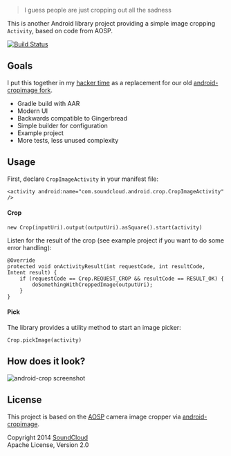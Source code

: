 > I guess people are just cropping out all the sadness

This is another Android library project providing a simple image cropping `Activity`, based on code from AOSP.

[![Build Status](https://travis-ci.org/jdamcd/android-crop.png)](https://travis-ci.org/jdamcd/android-crop)

## Goals

I put this together in my [hacker time](http://backstage.soundcloud.com/2011/12/stop-hacker-time/) as a replacement for our old [android-cropimage fork](https://github.com/soundcloud/android-cropimage).

* Gradle build with AAR
* Modern UI
* Backwards compatible to Gingerbread
* Simple builder for configuration
* Example project
* More tests, less unused complexity

## Usage

First, declare `CropImageActivity` in your manifest file:

`<activity android:name="com.soundcloud.android.crop.CropImageActivity" />`

#### Crop

`new Crop(inputUri).output(outputUri).asSquare().start(activity)`

Listen for the result of the crop (see example project if you want to do some error handling):

    @Override
    protected void onActivityResult(int requestCode, int resultCode, Intent result) {
        if (requestCode == Crop.REQUEST_CROP && resultCode == RESULT_OK) {
            doSomethingWithCroppedImage(outputUri);
        }
    }

#### Pick

The library provides a utility method to start an image picker:

`Crop.pickImage(activity)`

## How does it look?

![android-crop screenshot](screenshot.png)

## License

This project is based on the [AOSP](https://source.android.com) camera image cropper via [android-cropimage](https://github.com/lvillani/android-cropimage).

Copyright 2014 [SoundCloud](https://soundcloud.com)  
Apache License, Version 2.0 
